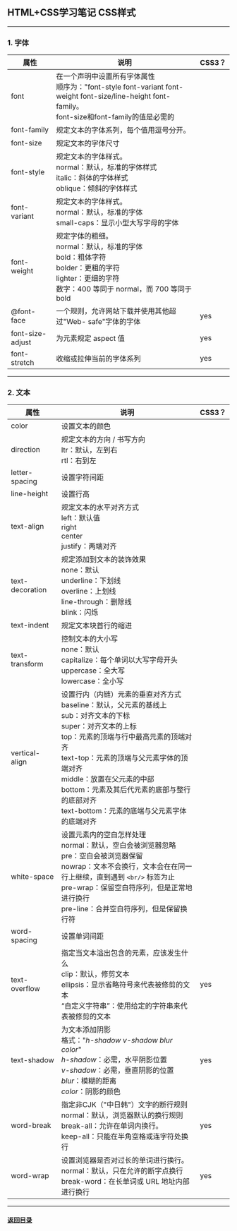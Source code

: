 ## HTML+CSS学习笔记 CSS样式

---

### 1. 字体

| 属性             | 说明                                                         | CSS3？ |
| ---------------- | ------------------------------------------------------------ | ------ |
| font             | 在一个声明中设置所有字体属性<br />顺序为："font-style font-variant font-weight font-size/line-height font-family。<br />font-size和font-family的值是必需的 |        |
| font-family      | 规定文本的字体系列，每个值用逗号分开。                       |        |
| font-size        | 规定文本的字体尺寸                                           |        |
| font-style       | 规定文本的字体样式。<br />normal：默认，标准的字体样式<br />italic：斜体的字体样式<br />oblique：倾斜的字体样式 |        |
| font-variant     | 规定文本的字体样式。<br />normal：默认，标准的字体<br />small-caps：显示小型大写字母的字体 |        |
| font-weight      | 规定字体的粗细。<br />normal：默认，标准的字体<br />bold：粗体字符<br />bolder：更粗的字符<br />lighter：更细的字符<br />数字：400 等同于 normal，而 700 等同于 bold |        |
| @font-face       | 一个规则，允许网站下载并使用其他超过"Web- safe"字体的字体    | yes    |
| font-size-adjust | 为元素规定 aspect 值                                         | yes    |
| font-stretch     | 收缩或拉伸当前的字体系列                                     | yes    |

---

### 2. 文本

| 属性            | 说明                                                         | CSS3？ |
| --------------- | ------------------------------------------------------------ | ------ |
| color           | 设置文本的颜色                                               |        |
| direction       | 规定文本的方向 / 书写方向<br />ltr：默认，左到右<br />rtl：右到左 |        |
| letter-spacing  | 设置字符间距                                                 |        |
| line-height     | 设置行高                                                     |        |
| text-align      | 规定文本的水平对齐方式<br />left：默认值<br />right<br />center<br />justify：两端对齐 |        |
| text-decoration | 规定添加到文本的装饰效果<br />none：默认<br />underline：下划线<br />overline：上划线<br />line-through：删除线<br />blink：闪烁 |        |
| text-indent     | 规定文本块首行的缩进                                         |        |
| text-transform  | 控制文本的大小写<br />none：默认<br />capitalize：每个单词以大写字母开头<br />uppercase：全大写<br />lowercase：全小写 |        |
| vertical-align  | 设置行内（内链）元素的垂直对齐方式<br />baseline：默认，父元素的基线上<br />sub：对齐文本的下标<br />super：对齐文本的上标<br />top：元素的顶端与行中最高元素的顶端对齐<br />text-top：元素的顶端与父元素字体的顶端对齐<br />middle：放置在父元素的中部<br />bottom：元素及其后代元素的底部与整行的底部对齐<br />text-bottom：元素的底端与父元素字体的底端对齐 |        |
| white-space     | 设置元素内的空白怎样处理<br />normal：默认，空白会被浏览器忽略<br />pre：空白会被浏览器保留<br />nowrap：文本不会换行，文本会在在同一行上继续，直到遇到 `<br/>` 标签为止<br />pre-wrap：保留空白符序列，但是正常地进行换行<br />pre-line：合并空白符序列，但是保留换行符 |        |
| word-spacing    | 设置单词间距                                                 |        |
| text-overflow   | 指定当文本溢出包含的元素，应该发生什么<br />clip：默认，修剪文本<br />ellipsis：显示省略符号来代表被修剪的文本<br />“自定义字符串”：使用给定的字符串来代表被修剪的文本 | yes    |
| text-shadow     | 为文本添加阴影<br />格式："*h-shadow v-shadow blur color*"<br />*h-shadow*：必需，水平阴影位置<br />*v-shadow*：必需，垂直阴影的位置<br />*blur*：模糊的距离<br />*color*：阴影的颜色 | yes    |
| word-break      | 指定非CJK（"中日韩"）文字的断行规则<br />normal：默认，浏览器默认的换行规则<br />break-all：允许在单词内换行。<br />keep-all：只能在半角空格或连字符处换行 | yes    |
| word-wrap       | 设置浏览器是否对过长的单词进行换行。<br />normal：默认，只在允许的断字点换行<br />break-word：在长单词或 URL 地址内部进行换行 | yes    |



---

#### [返回目录](./)

